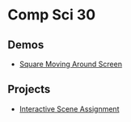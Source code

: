 # Comp Sci 30 

## Demos
- [Square Moving Around Screen](square-moving)


## Projects

- [Interactive Scene Assignment](interactive-scene)